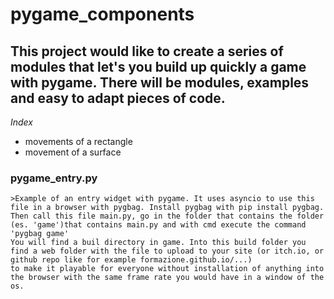 # pygame_components

## This project would like to create a series of modules that let's you build up quickly a game with pygame. There will be modules, examples and easy to adapt pieces of code.

*Index*

- movements of a rectangle
- movement of a surface

### pygame_entry.py

    >Example of an entry widget with pygame. It uses asyncio to use this file in a browser with pygbag. Install pygbag with pip install pygbag.  
    Then call this file main.py, go in the folder that contains the folder (es. 'game')that contains main.py and with cmd execute the command 'pygbag game'  
    You will find a buil directory in game. Into this build folder you find a web folder with the file to upload to your site (or itch.io, or github repo like for example formazione.github.io/...) 
    to make it playable for everyone without installation of anything into the browser with the same frame rate you would have in a window of the os.
